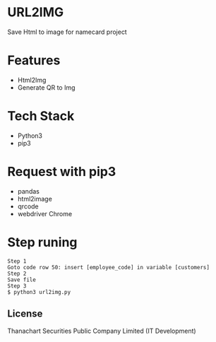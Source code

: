 # URL2IMG
Save Html to image for namecard project

# Features
- Html2Img
- Generate QR to Img

# Tech Stack
- Python3 
- pip3

# Request with pip3
- pandas
- html2image
- qrcode
- webdriver Chrome

# Step runing 
```
Step 1
Goto code row 50: insert [employee_code] in variable [customers] 
Step 2
Save file
Step 3
$ python3 url2img.py
```


## License
Thanachart Securities Public Company Limited (IT Development)
